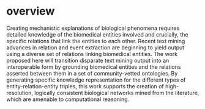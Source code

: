 # overview
Creating mechanistic explanations of biological phenomena requires detailed knowledge of the biomedical entities involved and crucially, the specific relations that link the entities to each other. Recent text mining advances in relation and event extraction are beginning to yield output using a diverse set of relations linking biomedical entities. The work proposed here will transition disparate text mining output into an interoperable form by grounding biomedical entities and the relations asserted between them in a set of community-vetted ontologies. By generating specific knowledge representation for the different types of entity-relation-entity triples, this work supports the creation of high-resolution, logically consistent biological networks mined from the literature, which are amenable to computational reasoning.
